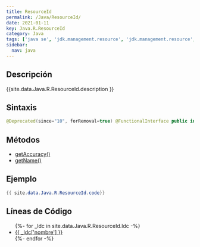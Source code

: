 ```yaml
---
title: ResourceId
permalink: /Java/ResourceId/
date: 2021-01-11
key: Java.R.ResourceId
category: Java
tags: ['java se', 'jdk.management.resource', 'jdk.management.resource', 'interface java', 'Java 1.8']
sidebar: 
  nav: java
---
```


## Descripción
{{site.data.Java.R.ResourceId.description }}

## Sintaxis
~~~java
@Deprecated(since="10", forRemoval=true) @FunctionalInterface public interface ResourceId
~~~

## Métodos
* [getAccuracy()](/Java/ResourceId/getAccuracy)
* [getName()](/Java/ResourceId/getName)

## Ejemplo
~~~java
{{ site.data.Java.R.ResourceId.code}}
~~~

## Líneas de Código
<ul>
{%- for _ldc in site.data.Java.R.ResourceId.ldc -%}
   <li>
       <a href="{{_ldc['url'] }}">{{ _ldc['nombre'] }}</a>
   </li>
{%- endfor -%}
</ul>
